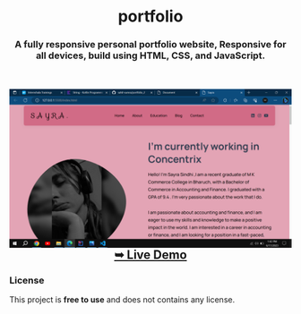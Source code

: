 <h1 align="center">portfolio</h1>

<h3 align="center">    A fully responsive personal portfolio website, Responsive for all devices, build using HTML, CSS, and JavaScript.
</h3>
<br>
<br>
<img alt="desktop" align="right" width="auto"
     src= "./assets/images/desktop.png">
     
   <br>
   <br>
     
  <a href="https://sahil-sumra.github.io/portfolio_2/"  target="blank"> <h2 align="center"> ➥ Live Demo </h2> </a>
  
  ### License
  
  This project is **free to use** and does not contains any license.

